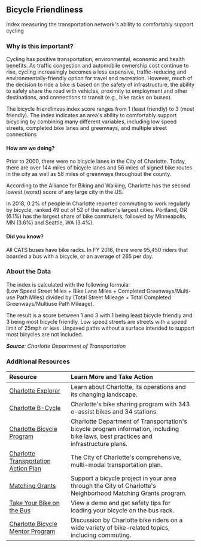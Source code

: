 ## Bicycle Friendliness
Index measuring the transportation network's ability to comfortably support cycling 

### Why is this important?
Cycling has positive transportation, environmental, economic and health benefits. As traffic congestion and automobile ownership cost continue to rise, cycling increasingly becomes a less expensive, traffic-reducing and environmentally-friendly option for travel and recreation. However, much of the decision to ride a bike is based on the safety of infrastructure, the ability to safely share the road with vehicles, proximity to employment and other destinations, and connections to transit (e.g., bike racks on buses).  

The bicycle friendliness index score ranges from 1 (least friendly) to 3 (most friendly). The index indicates an area's ability to comfortably support bicycling by combining many different variables, including low speed streets, completed bike lanes and greenways, and multiple street connections

#### How are we doing?
Prior to 2000, there were no bicycle lanes in the City of Charlotte. Today, there are over 144 miles of bicycle lanes and 56 miles of signed bike routes in the city as well as 58 miles of greenways throughout the county.
  
According to the Alliance for Biking and Walking, Charlotte has the second lowest (worst) score of any large city in the US.

In 2018, 0.2% of people in Charlotte reported commuting to work regularly by bicycle, ranked 49 out of 52 of the nation's largest cities. Portland, OR (6.1%) has the largest share of bike commuters, followed by Minneapolis, MN (3.6%) and Seattle, WA (3.4%).
 
#### Did you know?
All CATS buses have bike racks. In FY 2016, there were 95,450 riders that boarded a bus with a bicycle, or an average of 265 per day.

### About the Data
The index is calculated with the following formula:  
(Low Speed Street Miles + Bike Lane Miles + Completed Greenways/Multi-use Path Miles)  divided by  (Total Street Mileage + Total Completed Greenways/Multiuse Path Mileage).

The result is a score between 1 and 3 with 1 being least bicycle friendly and 3 being most bicycle friendly. Low speed streets are streets with a speed limit of 25mph or less. Unpaved paths without a surface intended to support most bicycles are not included. 

_**Source**: Charlotte Department of Transportation_

### Additional Resources
| Resource | Learn More and Take Action | 
|:--- | :--- |
|[Charlotte Explorer](https://explore.charlottenc.gov/)| Learn about Charlotte, its operations and its changing landscape.
|[Charlotte B-Cycle](https://charlotte.bcycle.com/) |Charlotte's bike sharing program with 343 e-assist bikes and 34 stations.
|[Charlotte Bicycle Program](https://www.charlottenc.gov/City-Government/Departments/Charlotte-Department-of-Transportation-CDOT/Bicycle-Advisory-Committee-Meeting) |Charlotte Department of Transportation's bicycle program information, including bike laws, best practices and infrastructure plans.
|[Charlotte Transportation Action Plan](https://www.charlottenc.gov/Growth-and-Development/Projects/type/Transportation) |The City of Charlotte's comprehensive, multi-modal transportation plan.
|[Matching Grants](https://www.charlottenc.gov/Streets-and-Neighborhoods/Get-Involved/Neighborhood-Matching-Grants) |Support a bicycle project in your area through the City of Charlotte's Neighborhood Matching Grants program.
|[Take Your Bike on the Bus](https://www.charlottenc.gov/CATS/Bus) |View a demo and get safety tips for loading your bicycle on the bus rack.
|[Charlotte Bicycle Mentor Program](http://groups.google.com/group/bikementor) |Discussion by Charlotte bike riders on a wide variety of bike-related topics, including commuting.